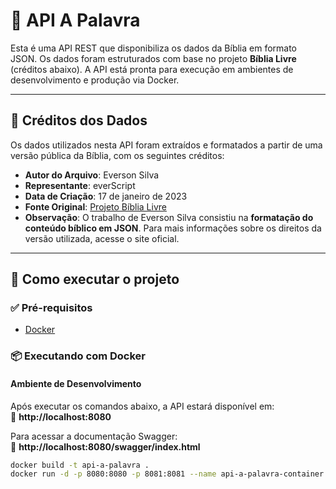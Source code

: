 # 📖 API A Palavra

Esta é uma API REST que disponibiliza os dados da Bíblia em formato JSON. Os dados foram estruturados com base no projeto **Bíblia Livre** (créditos abaixo). A API está pronta para execução em ambientes de desenvolvimento e produção via Docker.

---

## 🧾 Créditos dos Dados

Os dados utilizados nesta API foram extraídos e formatados a partir de uma versão pública da Bíblia, com os seguintes créditos:

- **Autor do Arquivo**: Everson Silva  
- **Representante**: everScript  
- **Data de Criação**: 17 de janeiro de 2023  
- **Fonte Original**: [Projeto Bíblia Livre](https://sites.google.com/site/biblialivre)  
- **Observação**: O trabalho de Everson Silva consistiu na **formatação do conteúdo bíblico em JSON**. Para mais informações sobre os direitos da versão utilizada, acesse o site oficial.

---

## 🚀 Como executar o projeto

### ✅ Pré-requisitos

- [Docker](https://www.docker.com/)

### 📦 Executando com Docker

#### Ambiente de Desenvolvimento

Após executar os comandos abaixo, a API estará disponível em:  
🔗 **http://localhost:8080**

Para acessar a documentação Swagger:  
📘 **http://localhost:8080/swagger/index.html**

```bash
docker build -t api-a-palavra .
docker run -d -p 8080:8080 -p 8081:8081 --name api-a-palavra-container api-a-palavra
